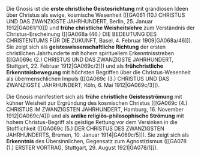 
Die Gnosis ist die **erste christliche Geistesrichtung** mit grandiosen Ideen über Christus als ewige, kosmische Wesenheit ([[GA061 (10.) CHRISTUS UND DAS ZWANZIGSTE JAHRHUNDERT, Berlin, 25. Januar 1912|GA061/10]]) und **frühe christliche Weisheitslehre** zum Verständnis der Christus-Erscheinung ([[GA068a (46.) DIE BEDEUTUNG DES CHRISTENTUMS FÜR DIE ZUKUNFT, Basel, 4. Februar 1909|GA068a/46]]). Sie zeigt sich als **geisteswissenschaftliche Richtung** der ersten christlichen Jahrhunderte mit hohem spirituellem Erkenntnisstreben ([[GA069c (2.) CHRISTUS UND DAS ZWANZIGSTE JAHRHUNDERT, Stuttgart, 22. Februar 1912|GA069c/2]]) und als **frühchristliche Erkenntnisbewegung** mit höchsten Begriffen über die Christus-Wesenheit als übermenschlichen Impuls ([[GA069c (3.) CHRISTUS UND DAS ZWANZIGSTE JAHRHUNDERT, Köln, 6. Mai 1912|GA069c/3]]).

Die Gnosis manifestiert sich als **frühe christliche Geistesströmung** mit kühner Weisheit zur Ergründung des kosmischen Christus ([[GA069c (4.) CHRISTUS IM ZWANZIGSTEN JAHRHUNDERT, Hamburg, 16. November 1912|GA069c/4]]) und als **antike religiös-philosophische Strömung** mit hohem Christus-Begriff als geistige Rettung vor dem Versinken in die Stofflichkeit ([[GA069c (5.) DER CHRISTUS DES ZWANZIGSTEN JAHRHUNDERTS, Bremen, 10. Januar 1914|GA069c/5]]). Sie zeigt sich als **Erkenntnis** des Übersinnlichen, Gegensatz zum Agnostizismus ([[GA078 (1.) ERSTER VORTRAG, Stuttgart, 29. August 1921|GA078/1]]).
